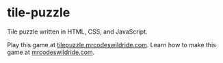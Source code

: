 # tile-puzzle

Tile puzzle written in HTML, CSS, and JavaScript.

Play this game at [tilepuzzle.mrcodeswildride.com](https://tilepuzzle.mrcodeswildride.com/).
Learn how to make this game at [mrcodeswildride.com](https://www.mrcodeswildride.com/).